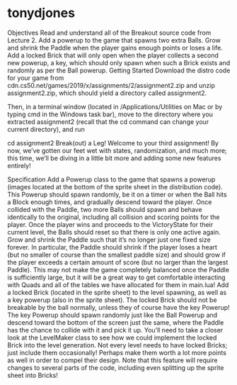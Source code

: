 # tonydjones

Objectives
Read and understand all of the Breakout source code from Lecture 2.
Add a powerup to the game that spawns two extra Balls.
Grow and shrink the Paddle when the player gains enough points or loses a life.
Add a locked Brick that will only open when the player collects a second new powerup, a key, which should only spawn when such a Brick exists and randomly as per the Ball powerup.
Getting Started
Download the distro code for your game from cdn.cs50.net/games/2019/x/assignments/2/assignment2.zip and unzip assignment2.zip, which should yield a directory called assignment2.

Then, in a terminal window (located in /Applications/Utilities on Mac or by typing cmd in the Windows task bar), move to the directory where you extracted assignment2 (recall that the cd command can change your current directory), and run

cd assignment2
Break(out) a Leg!
Welcome to your third assignment! By now, we’ve gotten our feet wet with states, randomization, and much more; this time, we’ll be diving in a little bit more and adding some new features entirely!

Specification
Add a Powerup class to the game that spawns a powerup (images located at the bottom of the sprite sheet in the distribution code). This Powerup should spawn randomly, be it on a timer or when the Ball hits a Block enough times, and gradually descend toward the player. Once collided with the Paddle, two more Balls should spawn and behave identically to the original, including all collision and scoring points for the player. Once the player wins and proceeds to the VictoryState for their current level, the Balls should reset so that there is only one active again.
Grow and shrink the Paddle such that it’s no longer just one fixed size forever. In particular, the Paddle should shrink if the player loses a heart (but no smaller of course than the smallest paddle size) and should grow if the player exceeds a certain amount of score (but no larger than the largest Paddle). This may not make the game completely balanced once the Paddle is sufficiently large, but it will be a great way to get comfortable interacting with Quads and all of the tables we have allocated for them in main.lua!
Add a locked Brick (located in the sprite sheet) to the level spawning, as well as a key powerup (also in the sprite sheet). The locked Brick should not be breakable by the ball normally, unless they of course have the key Powerup! The key Powerup should spawn randomly just like the Ball Powerup and descend toward the bottom of the screen just the same, where the Paddle has the chance to collide with it and pick it up. You’ll need to take a closer look at the LevelMaker class to see how we could implement the locked Brick into the level generation. Not every level needs to have locked Bricks; just include them occasionally! Perhaps make them worth a lot more points as well in order to compel their design. Note that this feature will require changes to several parts of the code, including even splitting up the sprite sheet into Bricks!
